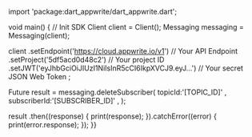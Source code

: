 import 'package:dart_appwrite/dart_appwrite.dart';

void main() { // Init SDK
  Client client = Client();
  Messaging messaging = Messaging(client);

  client
    .setEndpoint('https://cloud.appwrite.io/v1') // Your API Endpoint
    .setProject('5df5acd0d48c2') // Your project ID
    .setJWT('eyJhbGciOiJIUzI1NiIsInR5cCI6IkpXVCJ9.eyJ...') // Your secret JSON Web Token
  ;

  Future result = messaging.deleteSubscriber(
    topicId:'[TOPIC_ID]' ,
    subscriberId:'[SUBSCRIBER_ID]' ,
  );

  result
    .then((response) {
      print(response);
    }).catchError((error) {
      print(error.response);
  });
}}